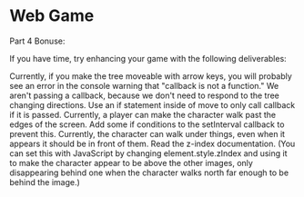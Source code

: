 # Web Game

Part 4 Bonuse:

If you have time, try enhancing your game with the following deliverables:

Currently, if you make the tree moveable with arrow keys, you will probably see an error in the console warning that "callback is not a function." We aren't passing a callback, because we don't need to respond to the tree changing directions. Use an if statement inside of move to only call callback if it is passed.
Currently, a player can make the character walk past the edges of the screen. Add some if conditions to the setInterval callback to prevent this.
Currently, the character can walk under things, even when it appears it should be in front of them. Read the z-index documentation. (You can set this with JavaScript by changing element.style.zIndex and using it to make the character appear to be above the other images, only disappearing behind one when the character walks north far enough to be behind the image.)